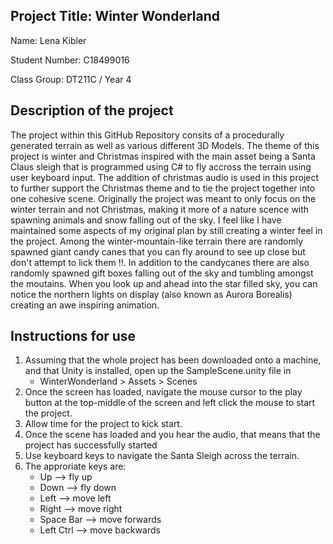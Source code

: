 ## Project Title: Winter Wonderland
Name: Lena Kibler

Student Number: C18499016

Class Group: DT211C / Year 4

## Description of the project
The project within this GitHub Repository consits of a procedurally generated terrain as well as various different 3D Models. The theme of this project is winter and Christmas inspired with the main asset being a Santa Claus sleigh that is programmed using C# to fly accross the terrain using user keyboard input. The addition of christmas audio is used in this project to further support the Christmas theme and to tie the project together into one cohesive scene. Originally the project was meant to only focus on the winter terrain and not Christmas, making it more of a nature scence with spawning animals and snow falling out of the sky. I feel like I have maintained some aspects of my original plan by still creating a winter feel in the project. Among the winter-mountain-like terrain there are randomly spawned giant candy canes that you can fly around to see up close but don't attempt to lick them !!. In addition to the candycanes there are also randomly spawned gift boxes falling out of the sky and tumbling amongst the moutains. When you look up and ahead into the star filled sky, you can notice the northern lights on display (also known as Aurora Borealis) creating an awe inspiring animation. 

## Instructions for use
1. Assuming that the whole project has been downloaded onto a machine, and that Unity is installed, open up the SampleScene.unity file in 
	* WinterWonderland > Assets > Scenes
2. Once the screen has loaded, navigate the mouse cursor to the play button at the top-middle of the screen and left click the mouse to start the project.
3. Allow time for the project to kick start.
4. Once the scene has loaded and you hear the audio, that means that the project has successfully started
5. Use keyboard keys to navigate the Santa Sleigh across the terrain.
6. The approriate keys are:
	* Up        --> fly up
	* Down      --> fly down
	* Left      --> move left
	* Right     --> move right
	* Space Bar --> move forwards
	* Left Ctrl --> move backwards